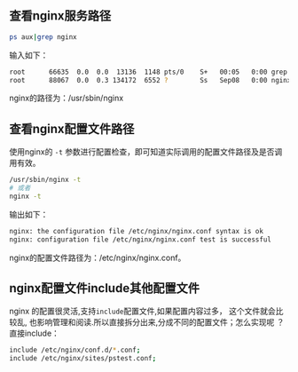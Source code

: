 ## 查看nginx服务路径
```bash
ps aux|grep nginx
```
输入如下：
```bash
root      66635  0.0  0.0  13136  1148 pts/0    S+   00:05   0:00 grep --color=auto nginx
root      88067  0.0  0.3 134172  6552 ?        Ss   Sep08   0:00 nginx: master process /usr/sbin/nginx -g daemon on; master_p 
```

nginx的路径为：/usr/sbin/nginx

## 查看nginx配置文件路径
使用nginx的 `-t` 参数进行配置检查，即可知道实际调用的配置文件路径及是否调用有效。

```bash
/usr/sbin/nginx -t
# 或者
nginx -t
```
输出如下：
```bash
nginx: the configuration file /etc/nginx/nginx.conf syntax is ok
nginx: configuration file /etc/nginx/nginx.conf test is successful
```
nginx的配置文件路径为：/etc/nginx/nginx.conf。

## nginx配置文件include其他配置文件

nginx 的配置很灵活,支持`include`配置文件,如果配置内容过多， 这个文件就会比较乱, 也影响管理和阅读.所以直接拆分出来,分成不同的配置文件；怎么实现呢 ？直接include：

```bash
include /etc/nginx/conf.d/*.conf;
include /etc/nginx/sites/pstest.conf;
```